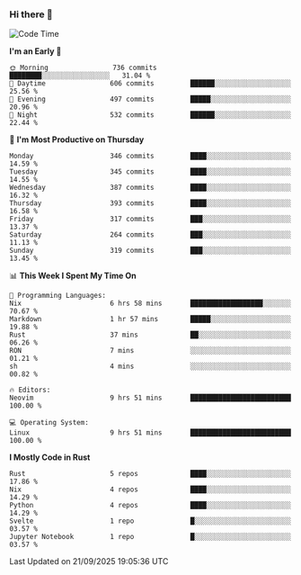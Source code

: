 ### Hi there 👋
<!--START_SECTION:waka-->
![Code Time](http://img.shields.io/badge/Code%20Time-768%20hrs%2024%20mins-blue)

**I'm an Early 🐤** 

```text
🌞 Morning                736 commits         ████████░░░░░░░░░░░░░░░░░   31.04 % 
🌆 Daytime                606 commits         ██████░░░░░░░░░░░░░░░░░░░   25.56 % 
🌃 Evening                497 commits         █████░░░░░░░░░░░░░░░░░░░░   20.96 % 
🌙 Night                  532 commits         ██████░░░░░░░░░░░░░░░░░░░   22.44 % 
```
📅 **I'm Most Productive on Thursday** 

```text
Monday                   346 commits         ████░░░░░░░░░░░░░░░░░░░░░   14.59 % 
Tuesday                  345 commits         ████░░░░░░░░░░░░░░░░░░░░░   14.55 % 
Wednesday                387 commits         ████░░░░░░░░░░░░░░░░░░░░░   16.32 % 
Thursday                 393 commits         ████░░░░░░░░░░░░░░░░░░░░░   16.58 % 
Friday                   317 commits         ███░░░░░░░░░░░░░░░░░░░░░░   13.37 % 
Saturday                 264 commits         ███░░░░░░░░░░░░░░░░░░░░░░   11.13 % 
Sunday                   319 commits         ███░░░░░░░░░░░░░░░░░░░░░░   13.45 % 
```


📊 **This Week I Spent My Time On** 

```text
💬 Programming Languages: 
Nix                      6 hrs 58 mins       ██████████████████░░░░░░░   70.67 % 
Markdown                 1 hr 57 mins        █████░░░░░░░░░░░░░░░░░░░░   19.88 % 
Rust                     37 mins             ██░░░░░░░░░░░░░░░░░░░░░░░   06.26 % 
RON                      7 mins              ░░░░░░░░░░░░░░░░░░░░░░░░░   01.21 % 
sh                       4 mins              ░░░░░░░░░░░░░░░░░░░░░░░░░   00.82 % 

🔥 Editors: 
Neovim                   9 hrs 51 mins       █████████████████████████   100.00 % 

💻 Operating System: 
Linux                    9 hrs 51 mins       █████████████████████████   100.00 % 
```

**I Mostly Code in Rust** 

```text
Rust                     5 repos             ████░░░░░░░░░░░░░░░░░░░░░   17.86 % 
Nix                      4 repos             ████░░░░░░░░░░░░░░░░░░░░░   14.29 % 
Python                   4 repos             ████░░░░░░░░░░░░░░░░░░░░░   14.29 % 
Svelte                   1 repo              █░░░░░░░░░░░░░░░░░░░░░░░░   03.57 % 
Jupyter Notebook         1 repo              █░░░░░░░░░░░░░░░░░░░░░░░░   03.57 % 
```




 Last Updated on 21/09/2025 19:05:36 UTC
<!--END_SECTION:waka-->

<!--
**YoganshSharma/YoganshSharma** is a ✨ _special_ ✨ repository because its `README.md` (this file) appears on your GitHub profile.

Here are some ideas to get you started:

- 🔭 I’m currently working on ...
- 🌱 I’m currently learning ...
- 👯 I’m looking to collaborate on ...
- 🤔 I’m looking for help with ...
- 💬 Ask me about ...
- 📫 How to reach me: ...
- 😄 Pronouns: ...
- ⚡ Fun fact: ...
-->
